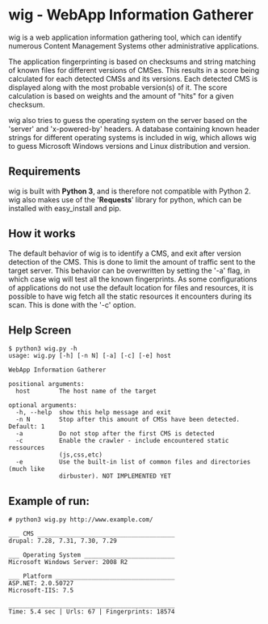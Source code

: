 # wig - WebApp Information Gatherer


wig is a web application information gathering tool, which can identify numerous Content Management Systems other administrative applications.

The application fingerprinting is based on checksums and string matching of known files for different versions of CMSes. This results in a score being calculated for each detected CMSs and its versions. Each detected CMS is displayed along with the most probable version(s) of it. The score calculation is based on weights and the amount of "hits" for a given checksum.

wig also tries to guess the operating system on the server based on the 'server' and 'x-powered-by' headers. A database containing known header strings for different operating systems is included in wig, which allows wig to guess Microsoft Windows versions and Linux distribution and version. 


## Requirements


wig is built with **Python 3**, and is therefore not compatible with Python 2. wig also makes use of the '**Requests**' library for python, which can be installed with easy_install and pip.


## How it works


The default behavior of wig is to identify a CMS, and exit after version detection of the CMS. This is done to limit the amount of traffic sent to the target server.
This behavior can be overwritten by setting the '-a' flag, in which case wig will test all the known fingerprints.
As some configurations of applications do not use the default location for files and resources, it is possible to have wig fetch all the static resources it encounters during its scan. This is done with the '-c' option.



## Help Screen

```
$ python3 wig.py -h
usage: wig.py [-h] [-n N] [-a] [-c] [-e] host

WebApp Information Gatherer

positional arguments:
  host        The host name of the target

optional arguments:
  -h, --help  show this help message and exit
  -n N        Stop after this amount of CMSs have been detected. Default: 1
  -a          Do not stop after the first CMS is detected
  -c          Enable the crawler - include encountered static ressources
              (js,css,etc)
  -e          Use the built-in list of common files and directories (much like
              dirbuster). NOT IMPLEMENTED YET
```


## Example of run:

```
# python3 wig.py http://www.example.com/  
                                                                            
___ CMS ______________________________________
drupal: 7.28, 7.31, 7.30, 7.29

___ Operating System _________________________
Microsoft Windows Server: 2008 R2

___ Platform _________________________________
ASP.NET: 2.0.50727
Microsoft-IIS: 7.5

______________________________________________
Time: 5.4 sec | Urls: 67 | Fingerprints: 18574
```
